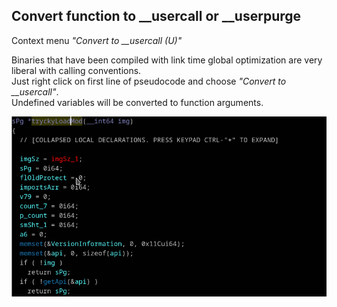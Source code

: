 ## Convert function to __usercall or __userpurge
Context menu *"Convert to __usercall (U)"*

Binaries that have been compiled with link time global optimization are very liberal with calling conventions.  
Just right click on first line of pseudocode and choose *"Convert to __usercall"*.  
Undefined variables will be converted to function arguments.


![Usercall CC](usercall.gif)
